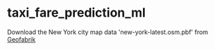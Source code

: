 # taxi_fare_prediction_ml

Download the New York city map data 'new-york-latest.osm.pbf' from [Geofabrik](#https://download.geofabrik.de/north-america/us/new-york.html)
